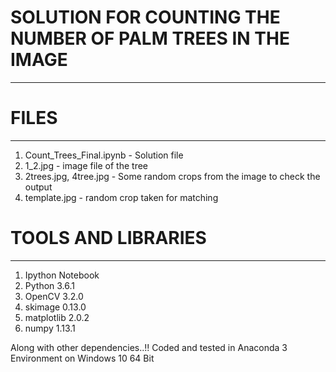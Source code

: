 # SOLUTION FOR COUNTING THE NUMBER OF PALM TREES IN THE IMAGE
-----------------------------------------------------------

# FILES 
-----

1. Count_Trees_Final.ipynb - Solution file
2. 1_2.jpg - image file of the tree
3. 2trees.jpg, 4tree.jpg - Some random crops from the image to check the output
4. template.jpg - random crop taken for matching


# TOOLS AND LIBRARIES
-------------------

1. Ipython Notebook
2. Python 3.6.1
3. OpenCV 3.2.0
4. skimage 0.13.0
5. matplotlib 2.0.2
6. numpy 1.13.1

Along with other dependencies..!!
Coded and tested in Anaconda 3 Environment on Windows 10 64 Bit

